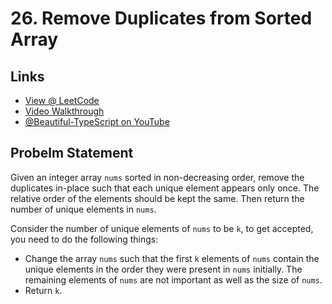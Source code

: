 # 26. Remove Duplicates from Sorted Array

## Links

* [View @ LeetCode](https://leetcode.com/problems/remove-duplicates-from-sorted-array/)
* [Video Walkthrough](https://youtu.be/0e2GX8fmFeA)
* [@Beautiful-TypeScript on YouTube](https://www.youtube.com/@BeautifulTypeScript)

## Probelm Statement

Given an integer array `nums` sorted in non-decreasing order, remove the duplicates in-place such that each unique element appears only once. The relative order of the elements should be kept the same. Then return the number of unique elements in `nums`.

Consider the number of unique elements of `nums` to be `k`, to get accepted, you need to do the following things:

* Change the array `nums` such that the first `k` elements of `nums` contain the unique elements in the order they were present in `nums` initially. The remaining elements of `nums` are not important as well as the size of `nums`.
* Return `k`.
